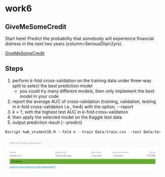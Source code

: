 # work6

## GiveMeSomeCredit

Start here! Predict the probability that somebody will experience financial distress in the next two years (column=SeriousDlqin2yrs).

[GiveMeSomeCredit](https://www.kaggle.com/c/GiveMeSomeCredit/overview)

## Steps

1. perform *k*-fold cross-validation on the training data under three-way split to select the best prediction model
    + you could try many different models, then only implement the best model in your code
2. report the average AUC of cross-validation (training, validation, testing in *k*-fold cross-validation i.e., hw4) with the option, --report
3. *k* = ?, with the highest test AUC in *k*-fold cross-validation 
4. then apply the selected model on the Kaggle test data
5. output prediction result (--predict)
   
```R
Rscript hw6_studentID.R --fold n --train Data/train.csv --test Data/test.csv --report performance.csv --predict predict.csv
```

![GiveMeSomeCreditLeaderBoard](GiveMeSomeCredit.png)

